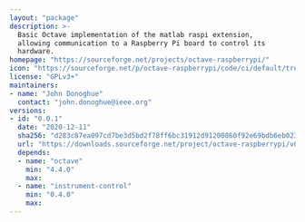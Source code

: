 ```yaml
---
layout: "package"
description: >-
  Basic Octave implementation of the matlab raspi extension,
  allowing communication to a Raspberry Pi board to control its
  hardware.
homepage: "https://sourceforge.net/projects/octave-raspberrypi/"
icon: "https://sourceforge.net/p/octave-raspberrypi/code/ci/default/tree/doc/raspi-logo.png?format=raw"
license: "GPLv3+"
maintainers:
- name: "John Donoghue"
  contact: "john.donoghue@ieee.org"
versions:
- id: "0.0.1"
  date: "2020-12-11"
  sha256: "d283c87ea097cd7be3d5bd2f78ff6bc31912d91200860f92e69bdb6eb0238623"
  url: "https://downloads.sourceforge.net/project/octave-raspberrypi/v0.0.1/raspi-0.0.1.tar.gz"
  depends:
  - name: "octave"
    min: "4.4.0"
    max:
  - name: "instrument-control"
    min: "0.4.0"
    max:
---
```

